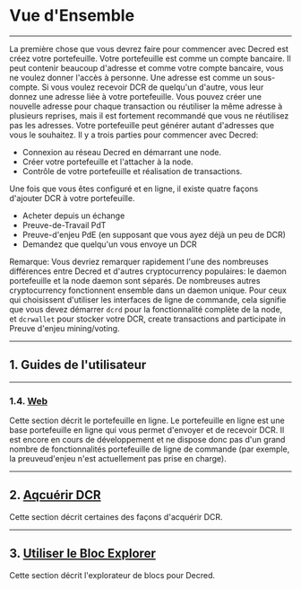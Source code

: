 # **<i class="fa fa-info-circle"></i> Vue d'Ensemble**

---

La première chose que vous devrez faire pour commencer avec Decred est créez votre portefeuille. Votre portefeuille est comme un compte bancaire. Il peut contenir beaucoup d'adresse et comme votre compte bancaire, vous ne voulez donner l'accès à personne. Une adresse est comme un sous-compte. Si vous voulez recevoir DCR de quelqu'un d'autre, vous leur donnez une adresse liée à votre portefeuille. Vous pouvez créer une nouvelle adresse pour chaque transaction ou réutiliser la même adresse à plusieurs reprises, mais il est fortement recommandé que vous ne réutilisez pas les adresses. Votre portefeuille peut générer autant d'adresses que vous le souhaitez. Il y a trois parties pour commencer avec Decred:

* Connexion au réseau Decred en démarrant une node.
* Créer votre portefeuille et l'attacher à la node.
* Contrôle de votre portefeuille et réalisation de transactions.

Une fois que vous êtes configuré et en ligne, il existe quatre façons d'ajouter DCR à
votre portefeuille.

* Acheter depuis un échange
* Preuve-de-Travail PdT
* Preuve-d'enjeu PdE (en supposant que vous ayez déjà un peu de DCR)
* Demandez que quelqu'un vous envoye un DCR


Remarque: Vous devriez remarquer rapidement l'une des nombreuses différences entre Decred et d'autres cryptocurrency populaires: le daemon portefeuille et la node daemon sont séparés. De nombreuses autres cryptocurrency fonctionnent ensemble dans un daemon unique. Pour ceux qui choisissent d'utiliser les interfaces de ligne de commande, cela signifie que vous devez démarrer `dcrd` pour la fonctionnalité complète de la node, et `dcrwallet` pour stocker votre DCR, create transactions and participate in Preuve d'enjeu mining/voting.


---

## **1. <i class="fa fa-user"></i> Guides de l'utilisateur**

---

### 1.4. <i class="fa fa-firefox"></i> [Web](user-guides/web.md)

Cette section décrit le portefeuille en ligne. Le portefeuille en ligne est une base portefeuille en ligne qui vous permet d'envoyer et de recevoir DCR. Il est encore en cours de développement et ne dispose donc pas d'un grand nombre de fonctionnalités portefeuille de ligne de commande (par exemple, la preuveud'enjeu n'est actuellement pas
prise en charge).

---

## **2. <i class="fa fa-exchange"></i> [Aqcuérir DCR](obtaining-dcr.md)**

Cette section décrit certaines des façons d'acquérir DCR.

---

## **3. <i class="fa fa-cubes"></i> [Utiliser le Bloc Explorer](using-the-block-explorer.md)**

Cette section décrit l'explorateur de blocs pour Decred.


